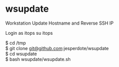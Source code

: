 # wsupdate
Workstation Update Hostname and Reverse SSH IP

Login as itops
su itops

$ cd /tmp  
$ git clone git@github.com:jesperdote/wsupdate  
$ cd wsupdate  
$ bash wsupdate/wsupdate.sh <NEW HOSTNAME> <REVERSE SSH IP>  
